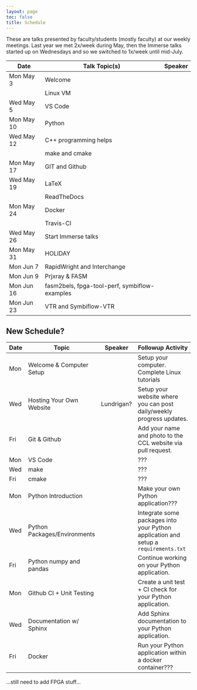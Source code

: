 ```yaml
---
layout: page
toc: false
title: Schedule
---
```




These are talks presented by faculty/students (mostly faculty) at our weekly meetings.  Last year we met 2x/week during May, then the Immerse talks started up on Wednesdays and so we switched to 1x/week until mid-July.

| Date | Talk Topic(s) | Speaker
| --- | ---  |---|
| Mon May 3  | Welcome 
|            | Linux VM  
| Wed May 5  | VS Code  
| Mon May 10 | Python  
| Wed May 12 | C++ programming helps  
|            | make and cmake  
| Mon May 17 | GIT and Github  
| Wed May 19 | LaTeX  
|            | ReadTheDocs
| Mon May 24 | Docker 
|            | Travis-CI 
| Wed May 26 | Start Immerse talks 
| Mon May 31 | HOLIDAY 
| Mon Jun 7  | RapidWright and Interchange 
| Mon Jun 9  | Prjxray & FASM  
| Mon Jun 16 | fasm2bels, fpga-tool-perf, symbiflow-examples 
| Mon Jun 23 | VTR and Symbiflow-VTR  

## New Schedule?

| Date          | Topic                         | Speaker               | Followup Activity                                                         
|---------------|-------------------------------|-----------------------|-------------------------------------------------------------------        
| Mon           | Welcome & Computer Setup      |                       | Setup your computer. Complete Linux tutorials
| Wed           | Hosting Your Own Website      |Lundrigan?             | Setup your website where you can post daily/weekly progress updates.      
| Fri           | Git & Github                  |                       | Add your name and photo to the CCL website via pull request.
| Mon           | VS Code                       |                       | ???
| Wed           | make                          |                       | ???
| Fri           | cmake                         |                       | ???
| Mon           | Python Introduction           |                       | Make your own Python application???
| Wed           | Python Packages/Environments  |                       | Integrate some packages into your Python application and setup a `requirements.txt`
| Fri           | Python numpy and pandas       |                       | Continue working on your Python application.
| Mon           | Github CI + Unit Testing      |                       | Create a unit test + CI check for your Python application.
| Wed           | Documentation w/ Sphinx       |                       | Add Sphinx documentation to your Python application.
| Fri           | Docker                        |                       | Run your Python application within a docker container???

...still need to add FPGA stuff...